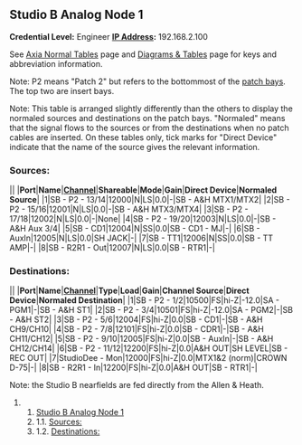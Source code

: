 Studio B Analog Node 1
----------------------

**Credential Level:** Engineer
 **[IP Address](https://wiki.wmfo.org/index.php?title=Operations/Diagrams_%26_Tables/IP_Address_Space "IP Address Space"):** 192.168.2.100

See [Axia Normal Tables](/Operations/Diagrams_%26_Tables/Axia_Normal_Tables "Operations/Diagrams_%26_Tables/Axia_Normal_Tables") page and [Diagrams & Tables](https://wiki.wmfo.org/index.php?title=Operations/Diagrams_%26_Tables "Diagrams & Tables") page for keys and abbreviation information.

Note: P2 means "Patch 2" but refers to the bottommost of the [patch bays](https://wiki.wmfo.org/Training/Studio_B/Patch_Bays "Patch Bays"). The top two are insert bays.

Note: This table is arranged slightly differently than the others to display the normaled sources and destinations on the patch bays. "Normaled" means that the signal flows to the sources or from the destinations when no patch cables are inserted. On these tables only, tick marks for "Direct Device" indicate that the name of the source gives the relevant information.

### Sources:

||
|**Port**|**Name**|[**Channel**](https://wiki.wmfo.org/index.php?title=Operations/Diagrams_%26_Tables/LW_Address_Space "LW Address Space")|**Shareable**|**Mode**|**Gain**|**Direct Device**|**Normaled Source**|
|1|SB - P2 - 13/14|12000|N|LS|0.0|-|SB - A&H MTX1/MTX2|
|2|SB - P2 - 15/16|12001|N|LS|0.0|-|SB - A&H MTX3/MTX4|
|3|SB - P2 - 17/18|12002|N|LS|0.0|-|None|
|4|SB - P2 - 19/20|12003|N|LS|0.0|-|SB - A&H Aux 3/4|
|5|SB - CD1|12004|N|SS|0.0|SB - CD1 - MJ|-|
|6|SB - AuxIn|12005|N|LS|0.0|SH JACK|-|
|7|SB - TT1|12006|N|SS|0.0|SB - TT AMP|-|
|8|SB - R2R1 - Out|12007|N|LS|0.0|SB - RTR1|-|

### Destinations:

||
|**Port**|**Name**|[**Channel**](https://wiki.wmfo.org/index.php?title=Operations/Diagrams_%26_Tables/LW_Address_Space "LW Address Space")|**Type**|**Load**|**Gain**|**Channel Source**|**Direct Device**|**Normaled Destination**|
|1|SB - P2 - 1/2|10500|FS|hi-Z|-12.0|SA - PGM1|-|SB - A&H ST1|
|2|SB - P2 - 3/4|10501|FS|hi-Z|-12.0|SA - PGM2|-|SB - A&H ST2|
|3|SB - P2 - 5/6|12004|FS|hi-Z|0.0|SB - CD1|-|SB - A&H CH9/CH10|
|4|SB - P2 - 7/8|12101|FS|hi-Z|0.0|SB - CDR1|-|SB - A&H CH11/CH12|
|5|SB - P2 - 9/10|12005|FS|hi-Z|0.0|SB - AuxIn|-|SB - A&H CH12/CH14|
|6|SB - P2 - 11/12|12200|FS|hi-Z|0.0|A&H OUT|SH LEVEL|SB - REC OUT|
|7|StudioDee - Mon|12000|FS|hi-Z|0.0|MTX1&2 (norm)|CROWN D-75|-|
|8|SB - R2R1 - In|12200|FS|hi-Z|0.0|A&H OUT|SB - RTR1|-|

Note: the Studio B nearfields are fed directly from the Allen & Heath.

1.  1. [Studio B Analog Node 1](#Studio_B_Analog_Node_1)
    1.  1.1. [Sources:](#Sources:)
    2.  1.2. [Destinations:](#Destinations:)


